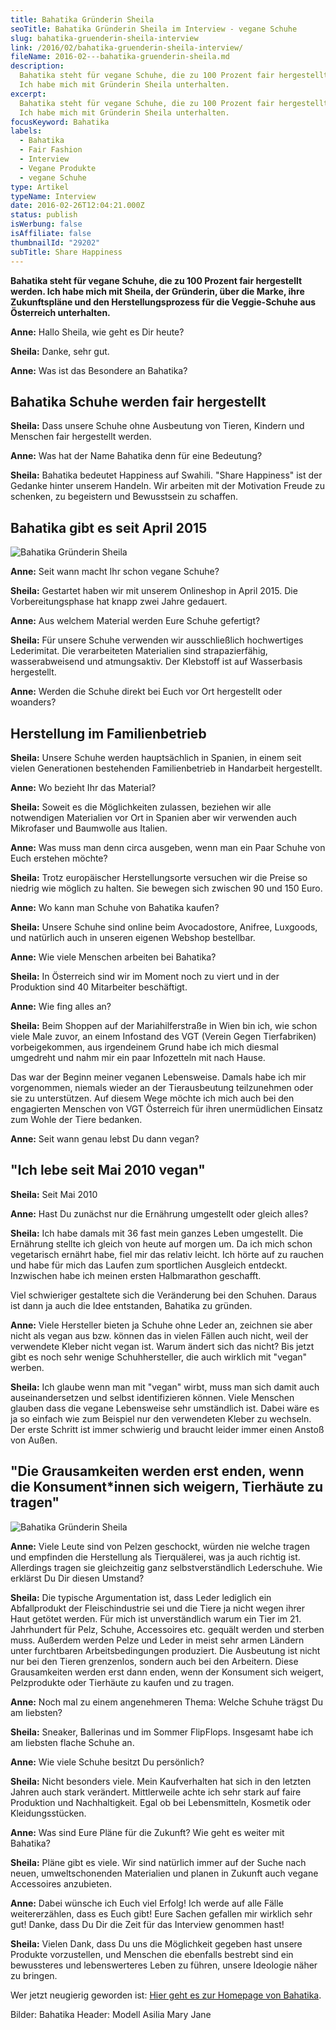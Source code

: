 ```yaml
---
title: Bahatika Gründerin Sheila
seoTitle: Bahatika Gründerin Sheila im Interview - vegane Schuhe
slug: bahatika-gruenderin-sheila-interview
link: /2016/02/bahatika-gruenderin-sheila-interview/
fileName: 2016-02---bahatika-gruenderin-sheila.md
description:
  Bahatika steht für vegane Schuhe, die zu 100 Prozent fair hergestellt werden.
  Ich habe mich mit Gründerin Sheila unterhalten.
excerpt:
  Bahatika steht für vegane Schuhe, die zu 100 Prozent fair hergestellt werden.
  Ich habe mich mit Gründerin Sheila unterhalten.
focusKeyword: Bahatika
labels:
  - Bahatika
  - Fair Fashion
  - Interview
  - Vegane Produkte
  - vegane Schuhe
type: Artikel
typeName: Interview
date: 2016-02-26T12:04:21.000Z
status: publish
isWerbung: false
isAffiliate: false
thumbnailId: "29202"
subTitle: Share Happiness
---
```


<strong>Bahatika steht für vegane Schuhe, die zu 100 Prozent fair hergestellt
werden. Ich habe mich mit Sheila, der Gründerin, über die Marke, ihre
Zukunftspläne und den Herstellungsprozess für die Veggie-Schuhe aus Österreich
unterhalten.</strong>

<strong>Anne:</strong> Hallo Sheila, wie geht es Dir heute?

<strong>Sheila:</strong> Danke, sehr gut.

<strong>Anne:</strong> Was ist das Besondere an Bahatika?

## Bahatika Schuhe werden fair hergestellt

<strong>Sheila:</strong> Dass unsere Schuhe ohne Ausbeutung von Tieren, Kindern
und Menschen fair hergestellt werden.

<strong>Anne:</strong> Was hat der Name Bahatika denn für eine Bedeutung?

<strong>Sheila:</strong> Bahatika bedeutet Happiness auf Swahili. "Share
Happiness" ist der Gedanke hinter unserem Handeln. Wir arbeiten mit der
Motivation Freude zu schenken, zu begeistern und Bewusstsein zu schaffen.

## Bahatika gibt es seit April 2015

![Bahatika Gründerin Sheila](http://cardamonchai.com/wp-content/uploads/2020/04/ROCHA_Sand_1_1024x1024@2x-400x267.jpg "Modell Rocha. Bild: Bahatika")

<strong>Anne:</strong> Seit wann macht Ihr schon vegane Schuhe?

<strong>Sheila:</strong> Gestartet haben wir mit unserem Onlineshop in
April 2015. Die Vorbereitungsphase hat knapp zwei Jahre gedauert.

<strong>Anne:</strong> Aus welchem Material werden Eure Schuhe gefertigt?

<strong>Sheila:</strong> Für unsere Schuhe verwenden wir ausschließlich
hochwertiges Lederimitat. Die verarbeiteten Materialien sind strapazierfähig,
wasserabweisend und atmungsaktiv. Der Klebstoff ist auf Wasserbasis hergestellt.

<strong>Anne:</strong> Werden die Schuhe direkt bei Euch vor Ort hergestellt
oder woanders?

## Herstellung im Familienbetrieb

<strong>Sheila:</strong> Unsere Schuhe werden hauptsächlich in Spanien, in einem
seit vielen Generationen bestehenden Familienbetrieb in Handarbeit hergestellt.

<strong>Anne:</strong> Wo bezieht Ihr das Material?

<strong>Sheila:</strong> Soweit es die Möglichkeiten zulassen, beziehen wir alle
notwendigen Materialien vor Ort in Spanien aber wir verwenden auch Mikrofaser
und Baumwolle aus Italien.

<strong>Anne:</strong> Was muss man denn circa ausgeben, wenn man ein Paar
Schuhe von Euch erstehen möchte?

<strong>Sheila:</strong> Trotz europäischer Herstellungsorte versuchen wir die
Preise so niedrig wie möglich zu halten. Sie bewegen sich zwischen 90 und 150
Euro.

<strong>Anne:</strong> Wo kann man Schuhe von Bahatika kaufen?

<strong>Sheila:</strong> Unsere Schuhe sind online beim Avocadostore, Anifree,
Luxgoods, und natürlich auch in unseren eigenen Webshop bestellbar.

<strong>Anne:</strong> Wie viele Menschen arbeiten bei Bahatika?

<strong>Sheila:</strong> In Österreich sind wir im Moment noch zu viert und in
der Produktion sind 40 Mitarbeiter beschäftigt.

<strong>Anne:</strong> Wie fing alles an?

<strong>Sheila:</strong> Beim Shoppen auf der Mariahilferstraße in Wien bin ich,
wie schon viele Male zuvor, an einem Infostand des VGT (Verein Gegen
Tierfabriken) vorbeigekommen, aus irgendeinem Grund habe ich mich diesmal
umgedreht und nahm mir ein paar Infozetteln mit nach Hause.

Das war der Beginn meiner veganen Lebensweise. Damals habe ich mir vorgenommen,
niemals wieder an der Tierausbeutung teilzunehmen oder sie zu unterstützen. Auf
diesem Wege möchte ich mich auch bei den engagierten Menschen von VGT Österreich
für ihren unermüdlichen Einsatz zum Wohle der Tiere bedanken.

<strong>Anne:</strong> Seit wann genau lebst Du dann vegan?

## "Ich lebe seit Mai 2010 vegan"

<strong>Sheila:</strong> Seit Mai 2010

<strong>Anne:</strong> Hast Du zunächst nur die Ernährung umgestellt oder gleich
alles?

<strong>Sheila:</strong> Ich habe damals mit 36 fast mein ganzes Leben
umgestellt. Die Ernährung stellte ich gleich von heute auf morgen um. Da ich
mich schon vegetarisch ernährt habe, fiel mir das relativ leicht. Ich hörte auf
zu rauchen und habe für mich das Laufen zum sportlichen Ausgleich entdeckt.
Inzwischen habe ich meinen ersten Halbmarathon geschafft.

Viel schwieriger gestaltete sich die Veränderung bei den Schuhen. Daraus ist
dann ja auch die Idee entstanden, Bahatika zu gründen.

<strong>Anne:</strong> Viele Hersteller bieten ja Schuhe ohne Leder an, zeichnen
sie aber nicht als vegan aus bzw. können das in vielen Fällen auch nicht, weil
der verwendete Kleber nicht vegan ist. Warum ändert sich das nicht? Bis jetzt
gibt es noch sehr wenige Schuhhersteller, die auch wirklich mit "vegan" werben.

<strong>Sheila:</strong> Ich glaube wenn man mit "vegan" wirbt, muss man sich
damit auch auseinandersetzen und selbst identifizieren können. Viele Menschen
glauben dass die vegane Lebensweise sehr umständlich ist. Dabei wäre es ja so
einfach wie zum Beispiel nur den verwendeten Kleber zu wechseln. Der erste
Schritt ist immer schwierig und braucht leider immer einen Anstoß von Außen.

## "Die Grausamkeiten werden erst enden, wenn die Konsument\*innen sich weigern, Tierhäute zu tragen"

![Bahatika Gründerin Sheila](http://cardamonchai.com/wp-content/uploads/2020/04/THIBITI_Black_1_1024x1024@2x-400x267.jpg "Modell Thibiti. Foto: Bahatika")

<strong>Anne:</strong> Viele Leute sind von Pelzen geschockt, würden nie welche
tragen und empfinden die Herstellung als Tierquälerei, was ja auch richtig ist.
Allerdings tragen sie gleichzeitig ganz selbstverständlich Lederschuhe. Wie
erklärst Du Dir diesen Umstand?

<strong>Sheila:</strong> Die typische Argumentation ist, dass Leder lediglich
ein Abfallprodukt der Fleischindustrie sei und die Tiere ja nicht wegen ihrer
Haut getötet werden. Für mich ist unverständlich warum ein Tier im 21.
Jahrhundert für Pelz, Schuhe, Accessoires etc. gequält werden und sterben muss.
Außerdem werden Pelze und Leder in meist sehr armen Ländern unter furchtbaren
Arbeitsbedingungen produziert. Die Ausbeutung ist nicht nur bei den Tieren
grenzenlos, sondern auch bei den Arbeitern. Diese Grausamkeiten werden erst dann
enden, wenn der Konsument sich weigert, Pelzprodukte oder Tierhäute zu kaufen
und zu tragen.

<strong>Anne:</strong> Noch mal zu einem angenehmeren Thema: Welche Schuhe
trägst Du am liebsten?

<strong>Sheila:</strong> Sneaker, Ballerinas und im Sommer FlipFlops. Insgesamt
habe ich am liebsten flache Schuhe an.

<strong>Anne:</strong> Wie viele Schuhe besitzt Du persönlich?

<strong>Sheila:</strong> Nicht besonders viele. Mein Kaufverhalten hat sich in
den letzten Jahren auch stark verändert. Mittlerweile achte ich sehr stark auf
faire Produktion und Nachhaltigkeit. Egal ob bei Lebensmitteln, Kosmetik oder
Kleidungsstücken.

<strong>Anne:</strong> Was sind Eure Pläne für die Zukunft? Wie geht es weiter
mit Bahatika?

<strong>Sheila:</strong> Pläne gibt es viele. Wir sind natürlich immer auf der
Suche nach neuen, umweltschonenden Materialien und planen in Zukunft auch vegane
Accessoires anzubieten.

<strong>Anne:</strong> Dabei wünsche ich Euch viel Erfolg! Ich werde auf alle
Fälle weitererzählen, dass es Euch gibt! Eure Sachen gefallen mir wirklich sehr
gut! Danke, dass Du Dir die Zeit für das Interview genommen hast!

<strong>Sheila:</strong> Vielen Dank, dass Du uns die Möglichkeit gegeben hast
unsere Produkte vorzustellen, und Menschen die ebenfalls bestrebt sind ein
bewussteres und lebenswerteres Leben zu führen, unsere Ideologie näher zu
bringen.

Wer jetzt neugierig geworden ist:
[Hier geht es zur Homepage von Bahatika](https://www.bahatika.com).

Bilder: Bahatika Header: Modell Asilia Mary Jane
